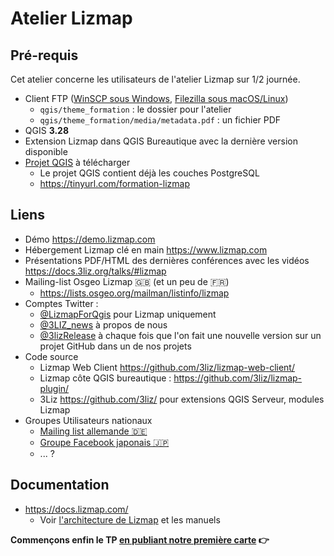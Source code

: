 # Atelier Lizmap

## Pré-requis

Cet atelier concerne les utilisateurs de l'atelier Lizmap sur 1/2 journée.

* Client FTP ([WinSCP sous Windows](../../tutorial/winscp-fr.md), [Filezilla sous macOS/Linux](../../tutorial/filezilla-fr.md))
     * `qgis/theme_formation` : le dossier pour l'atelier
     * `qgis/theme_formation/media/metadata.pdf` : un fichier PDF
* QGIS **3.28**
* Extension Lizmap dans QGIS Bureautique avec la dernière version disponible
* [Projet QGIS](https://tinyurl.com/formation-lizmap) à télécharger
     * Le projet QGIS contient déjà les couches PostgreSQL
     * https://tinyurl.com/formation-lizmap
  
## Liens

* Démo https://demo.lizmap.com
* Hébergement Lizmap clé en main https://www.lizmap.com
* Présentations PDF/HTML des dernières conférences avec les vidéos https://docs.3liz.org/talks/#lizmap
* Mailing-list Osgeo Lizmap 🇬🇧 (et un peu de 🇫🇷)
    * https://lists.osgeo.org/mailman/listinfo/lizmap
* Comptes Twitter :
    * [@LizmapForQgis](https://twitter.com/LizmapForQgis) pour Lizmap uniquement
    * [@3LIZ_news](https://twitter.com/3LIZ_news) à propos de nous
    * [@3lizRelease](https://twitter.com/3lizRelease) à chaque fois que l'on fait une nouvelle version sur un projet GitHub dans un de nos projets
* Code source
    * Lizmap Web Client https://github.com/3liz/lizmap-web-client/
    * Lizmap côte QGIS bureautique : https://github.com/3liz/lizmap-plugin/
    * 3Liz https://github.com/3liz/ pour extensions QGIS Serveur, modules Lizmap
* Groupes Utilisateurs nationaux
    * [Mailing list allemande 🇩🇪](https://lists.osgeo.org/mailman/listinfo/lizmap-de)
    * [Groupe Facebook japonais 🇯🇵](https://www.facebook.com/groups/lizmapusergroupjapan)
    * ... ?

## Documentation

* https://docs.lizmap.com/
  * Voir [l'architecture de Lizmap](https://docs.lizmap.com/current/fr/introduction.html) et les manuels

**Commençons enfin le TP [en publiant notre première carte](./lizmap-short-02-first-map.md) 👉**
